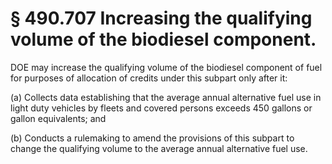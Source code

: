 # § 490.707   Increasing the qualifying volume of the biodiesel component.

DOE may increase the qualifying volume of the biodiesel component of fuel for purposes of allocation of credits under this subpart only after it:


(a) Collects data establishing that the average annual alternative fuel use in light duty vehicles by fleets and covered persons exceeds 450 gallons or gallon equivalents; and


(b) Conducts a rulemaking to amend the provisions of this subpart to change the qualifying volume to the average annual alternative fuel use.




